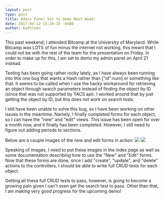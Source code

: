 ```yaml
---
layout: post
type: post
title: Admin Panel Set to Demo Next Week!
date: 2017-04-12 15:29:15 -0400
author: Kathleen
---
```


This past weekend, I attended Bitcamp at the University of Maryland. While Bitcamp was LOTS of fun minus the internet not working, this meant that I could not be with the rest of the team for the presentation on Friday. In order to make up for this, I am set to demo my admin panel on April 21 instead.

Testing has been going rather rocky lately, as I have always been running into this one bug that wants a Hash rather than ["id":num] or something like that. It seems to be called when I use the hacky workaround for retrieving an object through search parameters instead of finding the object by ID (since that was not supported by YACS api). I worked around that by just getting the object by ID, but this does not work on search tests.

I still have been unable to solve this bug, so I have been working on other issues in the meantime. Namely, I finally completed forms for each object, so I can have the "new" and "edit" views. This issue has been open for over a month now, and it finally has been completed. However, I still need to figure out adding periods to sections.

Below are a couple images of the new and edit forms in action:
![](http://i.imgur.com/rsYYHqG.png)
![](http://i.imgur.com/ji3LR4f.png)

Speaking of images, I need to put these images in the index page as well as some documentation describing how to use the "New" and "Edit" forms. Now that these forms are done, once I add "create", "update", and "delete" actions to the controllers, I should be able to write full CRUD tests for each object.

Getting all these full CRUD tests to pass, however, is going to become a growing pain given I can't even get the search test to pass. Other than that, I am making very good progress for the upcoming demo!
